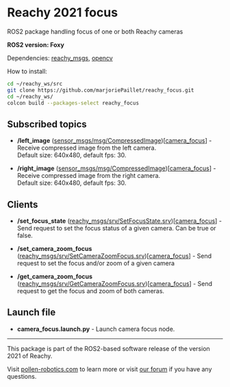 # Reachy 2021 focus

ROS2 package handling focus of one or both Reachy cameras

**ROS2 version: Foxy**

Dependencies: [reachy_msgs](https://github.com/pollen-robotics/reachy_msgs), [opencv](https://opencv.org/)

How to install:

```bash
cd ~/reachy_ws/src
git clone https://github.com/marjoriePaillet/reachy_focus.git
cd ~/reachy_ws/
colcon build --packages-select reachy_focus
```

## Subscribed topics
* **/left_image** ([sensor_msgs/msg/CompressedImage](https://docs.ros.org/en/api/sensor_msgs/html/msg/CompressedImage.html))[[camera_focus](https://github.com/marjoriePaillet/reachy_focus/blob/integration/reachy_focus/camera_focus.py)] - Receive compressed image from the left camera.<br> Default size: 640x480, default fps: 30.

* **/right_image** ([sensor_msgs/msg/CompressedImage](https://docs.ros.org/en/api/sensor_msgs/html/msg/CompressedImage.html))[[camera_focus](https://github.com/marjoriePaillet/reachy_focus/blob/integration/reachy_focus/camera_focus.py)] - Receive compressed image from the right camera.<br> Default size: 640x480, default fps: 30.

## Clients 

* **/set_focus_state** ([reachy_msgs/srv/SetFocusState.srv](https://github.com/marjoriePaillet/reachy_msgs/blob/integration/srv/SetFocusState.srv))[[camera_focus](https://github.com/marjoriePaillet/reachy_focus/blob/integration/reachy_focus/camera_focus.py)] - Send request to set the focus status of a given camera. Can be true or false.

* **/set_camera_zoom_focus** ([reachy_msgs/srv/SetCameraZoomFocus.srv](https://github.com/marjoriePaillet/reachy_msgs/blob/integration/srv/SetCameraZoomFocus.srv))[[camera_focus](https://github.com/marjoriePaillet/reachy_focus/blob/integration/reachy_focus/camera_focus.py)] - Send request to set the focus and/or zoom of a given camera

* **/get_camera_zoom_focus** ([reachy_msgs/srv/GetCameraZoomFocus.srv](https://github.com/marjoriePaillet/reachy_msgs/blob/integration/srv/GetCameraZoomFocus.srv))[[camera_focus](https://github.com/marjoriePaillet/reachy_focus/blob/integration/reachy_focus/camera_focus.py)] - Send request to get the focus and zoom of both cameras.


## Launch file
* **camera_focus.launch.py** - Launch camera focus node. 
---
This package is part of the ROS2-based software release of the version 2021 of Reachy.

Visit [pollen-robotics.com](https://pollen-robotics.com) to learn more or visit [our forum](https://forum.pollen-robotics.com) if you have any questions.
